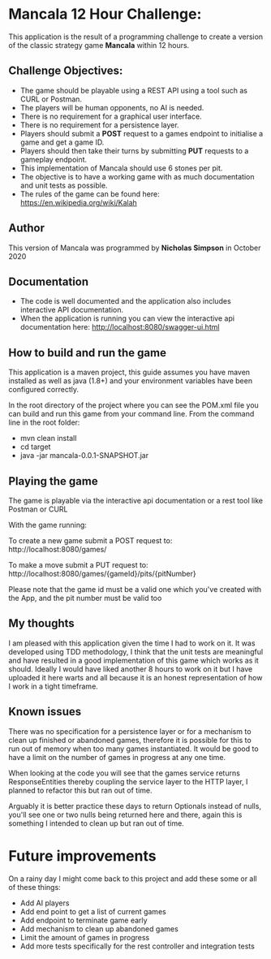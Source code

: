 # Mancala 12 Hour Challenge:
This application is the result of a programming challenge to create a version of the classic strategy game **Mancala** within 12 hours.

## Challenge Objectives:
- The game should be playable using a REST API using a tool such as CURL or Postman.
- The players will be human opponents, no AI is needed.
- There is no requirement for a graphical user interface.
- There is no requirement for a persistence layer.
- Players should submit a **POST** request to a games endpoint to initialise a game and get a game ID.
- Players should then take their turns by submitting **PUT** requests to a gameplay endpoint.
- This implementation of Mancala should use 6 stones per pit.
- The objective is to have a working game with as much documentation and unit tests as possible.
- The rules of the game can be found here: <https://en.wikipedia.org/wiki/Kalah>

## Author
This version of Mancala was programmed by **Nicholas Simpson** in October 2020

## Documentation
- The code is well documented and the application also includes interactive API documentation. 
- When the application is running you can view the interactive api documentation here:
<http://localhost:8080/swagger-ui.html>

## How to build and run the game
<p>This application is a maven project, this guide assumes you have maven installed as well as java (1.8+) and your environment variables have been configured correctly.</p>
In the root directory of the project where you can see the POM.xml file you can build and run this game from your command line.
From the command line in the root folder:<br>

- mvn clean install
- cd target 
- java -jar mancala-0.0.1-SNAPSHOT.jar

## Playing the game
The game is playable via the interactive api documentation or a rest tool like Postman or CURL

With the game running:

To create a new game submit a POST request to:
http://localhost:8080/games/

To make a move submit a PUT request to:
http://localhost:8080/games/{gameId}/pits/{pitNumber}

Please note that the game id must be a valid one which you've created with the App, and the pit number must be valid too

## My thoughts
I am pleased with this application given the time I had to work on it. It was developed using TDD methodology, I think that
the unit tests are meaningful and have resulted in a good implementation of this game which works as it should. Ideally I
would have liked another 8 hours to work on it but I have uploaded it here warts and all because it is an honest representation
of how I work in a tight timeframe.

## Known issues
<p>There was no specification for a persistence layer or for a mechanism to clean up finished or abandoned games, therefore
it is possible for this to run out of memory when too many games instantiated. It would be good to have a limit on the
number of games in progress at any one time.</p>
<p>When looking at the code you will see that the games service returns ResponseEntities thereby coupling the service layer
to the HTTP layer, I planned to refactor this but ran out of time.</p>  
<p>Arguably it is better practice these days to return Optionals instead of nulls, you'll see one or two nulls being 
returned here and there, again this is something I intended to clean up but ran out of time.</p>

# Future improvements
On a rainy day I might come back to this project and add these some or all of these things:
- Add AI players
- Add end point to get a list of current games
- Add endpoint to terminate game early
- Add mechanism to clean up abandoned games
- Limit the amount of games in progress
- Add more tests specifically for the rest controller and integration tests



